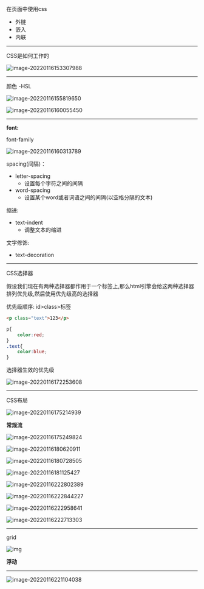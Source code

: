 在页面中使用css

- 外链
- 嵌入
- 内联

---



CSS是如何工作的

![image-20220116153307988](../../../%E5%AD%A6%E4%B9%A0%E7%AC%94%E8%AE%B0/cssStudy/image/image-20220116153307988.png)

---



颜色 -HSL

![image-20220116155819650](../../../%E5%AD%A6%E4%B9%A0%E7%AC%94%E8%AE%B0/cssStudy/image/image-20220116155819650.png)

![image-20220116160055450](../../../%E5%AD%A6%E4%B9%A0%E7%AC%94%E8%AE%B0/cssStudy/image/image-20220116160055450.png)

---



**font:**

font-family

![image-20220116160313789](../../../%E5%AD%A6%E4%B9%A0%E7%AC%94%E8%AE%B0/cssStudy/image/image-20220116160313789.png)



spacing(间隔)：

- letter-spacing
  - 设置每个字符之间的间隔
- word-spacing
  - 设置某个word或者词语之间的间隔(以空格分隔的文本)

缩进:

- text-indent
  - 调整文本的缩进

文字修饰:

- text-decoration

---

CSS选择器



假设我们现在有两种选择器都作用于一个标签上,那么html引擎会给这两种选择器排列优先级,然后使用优先级高的选择器

优先级顺序: id>class>标签

```html
<p class="text">123</p>
```

```css
p{
    color:red;
}
.text{
    color:blue;
}
```

选择器生效的优先级

![image-20220116172253608](../../../%E5%AD%A6%E4%B9%A0%E7%AC%94%E8%AE%B0/cssStudy/image/image-20220116172253608.png)

---

CSS布局

![image-20220116175214939](../../../%E5%AD%A6%E4%B9%A0%E7%AC%94%E8%AE%B0/cssStudy/image/image-20220116175214939.png)

**常规流**

![image-20220116175249824](../../../%E5%AD%A6%E4%B9%A0%E7%AC%94%E8%AE%B0/cssStudy/image/image-20220116175249824.png)



![image-20220116180620911](../../../%E5%AD%A6%E4%B9%A0%E7%AC%94%E8%AE%B0/cssStudy/image/image-20220116180620911.png)

![image-20220116180728505](../../../%E5%AD%A6%E4%B9%A0%E7%AC%94%E8%AE%B0/cssStudy/image/image-20220116180728505.png)

![image-20220116181125427](../../../%E5%AD%A6%E4%B9%A0%E7%AC%94%E8%AE%B0/cssStudy/image/image-20220116181125427.png)



![image-20220116222802389](../../../%E5%AD%A6%E4%B9%A0%E7%AC%94%E8%AE%B0/cssStudy/image/image-20220116222802389.png)





![image-20220116222844227](../../../%E5%AD%A6%E4%B9%A0%E7%AC%94%E8%AE%B0/cssStudy/image/image-20220116222844227.png)

![image-20220116222958641](../../../%E5%AD%A6%E4%B9%A0%E7%AC%94%E8%AE%B0/cssStudy/image/image-20220116222958641.png)

![image-20220116222713303](../../../%E5%AD%A6%E4%B9%A0%E7%AC%94%E8%AE%B0/cssStudy/image/image-20220116222713303.png)

---

grid

![img](../../../%E5%AD%A6%E4%B9%A0%E7%AC%94%E8%AE%B0/cssStudy/image/79W%5DGI6FIY32QA%7BKJ3%60V$H.png)



**浮动**

---



![image-20220116221104038](../../../%E5%AD%A6%E4%B9%A0%E7%AC%94%E8%AE%B0/cssStudy/image/image-20220116221104038.png)